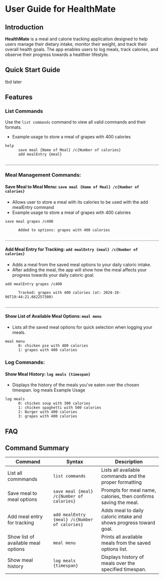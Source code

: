 # User Guide for HealthMate

## Introduction

**HealthMate** is a meal and calorie tracking application designed to help users manage their dietary intake, monitor their weight, and track their overall health goals. The app enables users to log meals, track calories, and observe their progress towards a healthier lifestyle.

## Quick Start Guide
tbd later
## Features

### List Commands
Use the `list commands` command to view all valid commands and their formats.
- Example usage to store a meal of grapes with 400 calories
```
help
      save meal {Name of Meal} /c{Number of calories}
      add mealEntry {meal}
      _________________________________________________________________________
```
### Meal Management Commands:

#### Save Meal to Meal Menu: `save meal {Name of Meal} /c{Number of calories}`
- Allows user to store a meal with its calories to be used with the add mealEntry command
- Example usage to store a meal of grapes with 400 calories
```
save meal grapes /c400

      Added to options: grapes with 400 calories
      _________________________________________________________________________
```

#### Add Meal Entry for Tracking: `add mealEntry {meal} /c{Number of calories}`
- Adds a meal from the saved meal options to your daily caloric intake.
- After adding the meal, the app will show how the meal affects your progress towards your daily caloric goal.

```
add mealEntry grapes /c400

      Tracked: grapes with 400 calories (at: 2024-10-06T19:44:21.662257300)
      _________________________________________________________________________
```

#### Show List of Available Meal Options: `meal menu`
- Lists all the saved meal options for quick selection when logging your meals.
```
meal menu
      0: chicken pie with 400 calories
      1: grapes with 400 calories
```

### Log Commands:
#### Show Meal History: `log meals {timespan}`
- Displays the history of the meals you've eaten over the chosen timespan.
  log meals
Example Usage
```
log meals
      0: chicken soup with 300 calories
      1: chicken spaghetti with 500 calories
      2: Burger with 400 calories
      3: grapes with 400 calories
```
## FAQ
## Command Summary

| Command                             | Syntax                                        | Description                                                                 |
|-------------------------------------|-----------------------------------------------|-----------------------------------------------------------------------------|
| List all commmands                  | `list commands`                               | Lists all available commands and the proper formatting              
| Save meal to meal options           | `save meal {meal} /c{Number of calories}`     | Prompts for meal name, calories, then confirms saving the meal.              |
| Add meal entry for tracking         | `add mealEntry {meal} /c{Number of calories}` | Adds meal to daily caloric intake and shows progress toward goal.            |
| Show list of available meal options | `meal menu`                                   | Prints all available meals from the saved options list.                      |
| Show meal history                   | `log meals {timespan}`                        | Displays history of meals over the specified timespan.                       |

